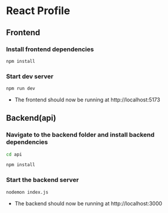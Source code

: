 # React Profile

## Frontend

### Install frontend dependencies

```sh
npm install
```

### Start dev server

```sh
npm run dev
```

- The frontend should now be running at http://localhost:5173

## Backend(api)

### Navigate to the backend folder and install backend dependencies

```sh
cd api

npm install
```

### Start the backend server

```sh
nodemon index.js
```

- The backend should now be running at http://localhost:3000
